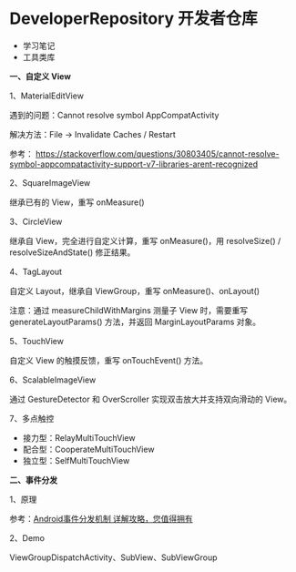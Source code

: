 # DeveloperRepository 开发者仓库

- 学习笔记
- 工具类库

**一、自定义 View**

1、MaterialEditView

遇到的问题：Cannot resolve symbol AppCompatActivity

解决方法：File -> Invalidate Caches / Restart

参考：
https://stackoverflow.com/questions/30803405/cannot-resolve-symbol-appcompatactivity-support-v7-libraries-arent-recognized

2、SquareImageView

继承已有的 View，重写 onMeasure()

3、CircleView

继承自 View，完全进行自定义计算，重写 onMeasure()，用 resolveSize() / resolveSizeAndState() 修正结果。

4、TagLayout

自定义 Layout，继承自 ViewGroup，重写 onMeasure()、onLayout()

注意：通过 measureChildWithMargins 测量子 View 时，需要重写 generateLayoutParams() 方法，并返回
MarginLayoutParams 对象。

5、TouchView

自定义 View 的触摸反馈，重写 onTouchEvent() 方法。

6、ScalableImageView

通过 GestureDetector 和 OverScroller 实现双击放大并支持双向滑动的 View。

7、多点触控

- 接力型：RelayMultiTouchView
- 配合型：CooperateMultiTouchView
- 独立型：SelfMultiTouchView

**二、事件分发**

1、原理

参考：[Android事件分发机制 详解攻略，您值得拥有](https://blog.csdn.net/carson_ho/article/details/54136311)

2、Demo

ViewGroupDispatchActivity、SubView、SubViewGroup